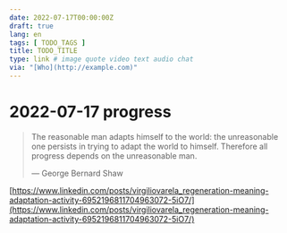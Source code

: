 ```yaml
---
date: 2022-07-17T00:00:00Z
draft: true
lang: en
tags: [ TODO_TAGS ]
title: TODO_TITLE
type: link # image quote video text audio chat
via: "[Who](http://example.com)"
---
```



# 2022-07-17 progress


> The reasonable man adapts himself to the world: the unreasonable one persists in trying to adapt the world to himself. Therefore all progress depends on the unreasonable man.
>
> — George Bernard Shaw

[https://www.linkedin.com/posts/virgiliovarela_regeneration-meaning-adaptation-activity-6952196811704963072-5iO7/](https://www.linkedin.com/posts/virgiliovarela_regeneration-meaning-adaptation-activity-6952196811704963072-5iO7/)

